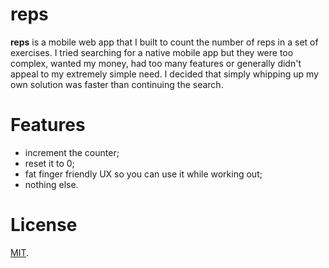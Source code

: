 reps
====

**reps** is a mobile web app that I built to count the number of reps in a set of exercises. I tried searching for a native mobile app but they were too complex, wanted my money, had too many features or generally didn't appeal to my extremely simple need. I decided that simply whipping up my own solution was faster than continuing the search.

Features
===
- increment the counter;
- reset it to 0;
- fat finger friendly UX so you can use it while working out;
- nothing else.

License
===
[MIT](LICENSE).
